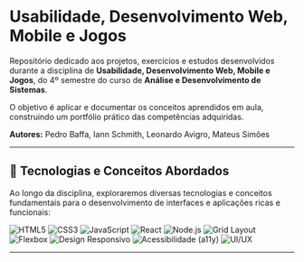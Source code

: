 # Usabilidade, Desenvolvimento Web, Mobile e Jogos

Repositório dedicado aos projetos, exercícios e estudos desenvolvidos durante a disciplina de **Usabilidade, Desenvolvimento Web, Mobile e Jogos**, do 4º semestre do curso de **Análise e Desenvolvimento de Sistemas**.

O objetivo é aplicar e documentar os conceitos aprendidos em aula, construindo um portfólio prático das competências adquiridas.

**Autores:** Pedro Baffa, Iann Schmith, Leonardo Avigro, Mateus Simões

---

## 🚀 Tecnologias e Conceitos Abordados

Ao longo da disciplina, exploraremos diversas tecnologias e conceitos fundamentais para o desenvolvimento de interfaces e aplicações ricas e funcionais:

![HTML5](https://img.shields.io/badge/HTML5-E34F26?style=for-the-badge&logo=html5&logoColor=white)
![CSS3](https://img.shields.io/badge/CSS3-1572B6?style=for-the-badge&logo=css3&logoColor=white)
![JavaScript](https://img.shields.io/badge/JavaScript-F7DF1E?style=for-the-badge&logo=javascript&logoColor=black)
![React](https://img.shields.io/badge/React-20232A?style=for-the-badge&logo=react&logoColor=61DAFB)
![Node.js](https://img.shields.io/badge/Node.js-339933?style=for-the-badge&logo=nodedotjs&logoColor=white)
![Grid Layout](https://img.shields.io/badge/Grid_Layout-444?style=for-the-badge&logo=css3&logoColor=white)
![Flexbox](https://img.shields.io/badge/Flexbox-444?style=for-the-badge&logo=css3&logoColor=white)
![Design Responsivo](https://img.shields.io/badge/Responsivo-blueviolet?style=for-the-badge)
![Acessibilidade (a11y)](https://img.shields.io/badge/Acessibilidade-orange?style=for-the-badge)
![UI/UX](https://img.shields.io/badge/UI/UX-lightgrey?style=for-the-badge)

---
